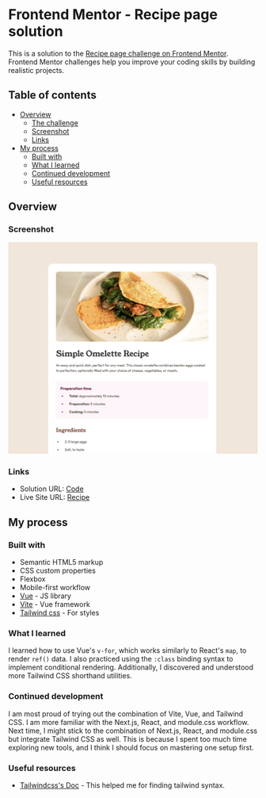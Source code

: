 # Frontend Mentor - Recipe page solution

This is a solution to the [Recipe page challenge on Frontend Mentor](https://www.frontendmentor.io/challenges/recipe-page-KiTsR8QQKm). Frontend Mentor challenges help you improve your coding skills by building realistic projects.

## Table of contents

- [Overview](#overview)
  - [The challenge](#the-challenge)
  - [Screenshot](#screenshot)
  - [Links](#links)
- [My process](#my-process)
  - [Built with](#built-with)
  - [What I learned](#what-i-learned)
  - [Continued development](#continued-development)
  - [Useful resources](#useful-resources)

## Overview

### Screenshot

![](./screenshot.png)

### Links

- Solution URL: [Code](https://github.com/yyuntzpan/recipe-page-solution)
- Live Site URL: [Recipe](https://recipe-page-solution-green.vercel.app/)

## My process

### Built with

- Semantic HTML5 markup
- CSS custom properties
- Flexbox
- Mobile-first workflow
- [Vue](https://reactjs.org/) - JS library
- [Vite](https://nextjs.org/) - Vue framework
- [Tailwind css](https://styled-components.com/) - For styles

### What I learned

I learned how to use Vue's `v-for`, which works similarly to React's `map`, to render `ref()` data. I also practiced using the `:class` binding syntax to implement conditional rendering. Additionally, I discovered and understood more Tailwind CSS shorthand utilities.

### Continued development

I am most proud of trying out the combination of Vite, Vue, and Tailwind CSS. I am more familiar with the Next.js, React, and module.css workflow. Next time, I might stick to the combination of Next.js, React, and module.css but integrate Tailwind CSS as well. This is because I spent too much time exploring new tools, and I think I should focus on mastering one setup first.

### Useful resources

- [Tailwindcss's Doc](https://tailwindcss.com/docs/installation) - This helped me for finding tailwind syntax.
